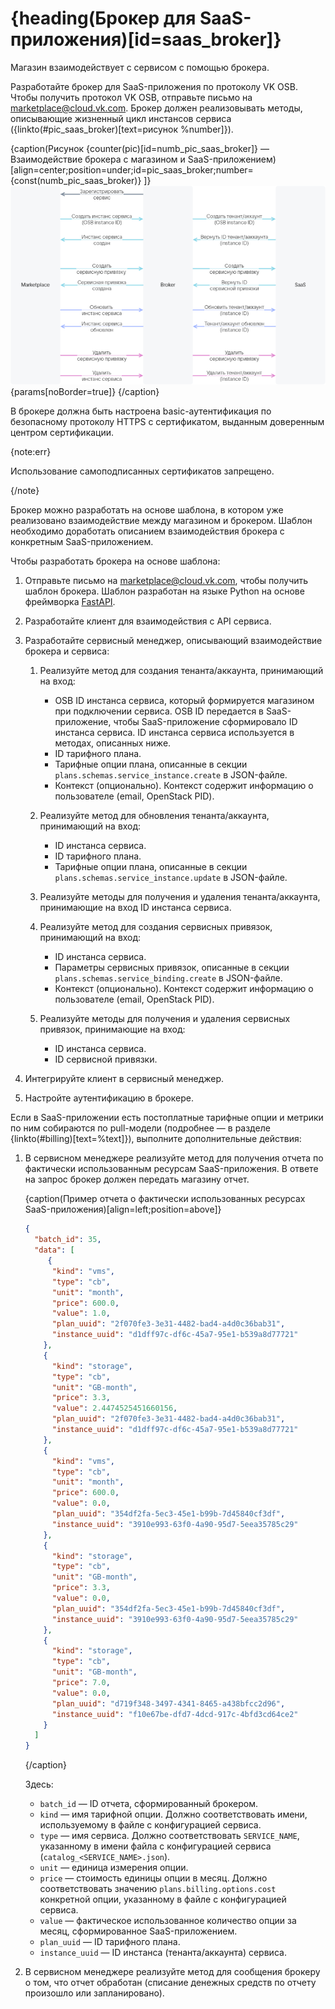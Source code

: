 # {heading(Брокер для SaaS-приложения)[id=saas_broker]}

Магазин взаимодействует с сервисом с помощью брокера.

Разработайте брокер для SaaS-приложения по протоколу VK OSB. Чтобы получить протокол VK OSB, отправьте письмо на [marketplace@cloud.vk.com](mailto:marketplace@cloud.vk.com). Брокер должен реализовывать методы, описывающие жизненный цикл инстансов сервиса ({linkto(#pic_saas_broker)[text=рисунок %number]}).

{caption(Рисунок {counter(pic)[id=numb_pic_saas_broker]} — Взаимодействие брокера с магазином и SaaS-приложением)[align=center;position=under;id=pic_saas_broker;number={const(numb_pic_saas_broker)} ]}
![pic1](../../assets/SaaS_broker.png){params[noBorder=true]}
{/caption}

В брокере должна быть настроена basic-аутентификация по безопасному протоколу HTTPS c сертификатом, выданным доверенным центром сертификации.

{note:err}

Использование самоподписанных сертификатов запрещено.

{/note}

Брокер можно разработать на основе шаблона, в котором уже реализовано взаимодействие между магазином и брокером. Шаблон необходимо доработать описанием взаимодействия брокера с конкретным SaaS-приложением.

Чтобы разработать брокера на основе шаблона:

1. Отправьте письмо на [marketplace@cloud.vk.com](mailto:marketplace@cloud.vk.com), чтобы получить шаблон брокера. Шаблон разработан на языке Python на основе фреймворка [FastAPI](https://fastapi.tiangolo.com/tutorial/first-steps/).
1. Разработайте клиент для взаимодействия с API сервиса.
1. Разработайте сервисный менеджер, описывающий взаимодействие брокера и сервиса:

   1. Реализуйте метод для создания тенанта/аккаунта, принимающий на вход:

      * OSB ID инстанса сервиса, который формируется магазином при подключении сервиса. OSB ID передается в SaaS-приложение, чтобы SaaS-приложение сформировало ID инстанса сервиса. ID инстанса сервиса используется в методах, описанных ниже.
      * ID тарифного плана.
      * Тарифные опции плана, описанные в секции `plans.schemas.service_instance.create` в JSON-файле.
      * Контекст (опционально). Контекст содержит информацию о пользователе (email, OpenStack PID).

   1. Реализуйте метод для обновления тенанта/аккаунта, принимающий на вход:

      * ID инстанса сервиса.
      * ID тарифного плана.
      * Тарифные опции плана, описанные в секции `plans.schemas.service_instance.update` в JSON-файле.

   1. Реализуйте методы для получения и удаления тенанта/аккаунта, принимающие на вход ID инстанса сервиса.
   1. Реализуйте метод для создания сервисных привязок, принимающий на вход:

      * ID инстанса сервиса.
      * Параметры сервисных привязок, описанные в секции `plans.schemas.service_binding.create` в JSON-файле.
      * Контекст (опционально). Контекст содержит информацию о пользователе (email, OpenStack PID).

   1. Реализуйте методы для получения и удаления сервисных привязок, принимающие на вход:

      * ID инстанса сервиса.
      * ID сервисной привязки.

1. Интегрируйте клиент в сервисный менеджер.
1. Настройте аутентификацию в брокере.

Если в SaaS-приложении есть постоплатные тарифные опции и метрики по ним собираются по pull-модели (подробнее — в разделе {linkto(#billing)[text=%text]}), выполните дополнительные действия:

1. В сервисном менеджере реализуйте метод для получения отчета по фактически использованным ресурсам SaaS-приложения. В ответе на запрос брокер должен передать магазину отчет.

   {caption(Пример отчета о фактически использованных ресурсах SaaS-приложения)[align=left;position=above]}
   ```json
   {
     "batch_id": 35,
     "data": [
        {
         "kind": "vms",
         "type": "cb",
         "unit": "month",
         "price": 600.0,
         "value": 1.0,
         "plan_uuid": "2f070fe3-3e31-4482-bad4-a4d0c36bab31",
         "instance_uuid": "d1dff97c-df6c-45a7-95e1-b539a8d77721"
       },
       {
         "kind": "storage",
         "type": "cb",
         "unit": "GB-month",
         "price": 3.3,
         "value": 2.4474525451660156,
         "plan_uuid": "2f070fe3-3e31-4482-bad4-a4d0c36bab31",
         "instance_uuid": "d1dff97c-df6c-45a7-95e1-b539a8d77721"
       },
       {
         "kind": "vms",
         "type": "cb",
         "unit": "month",
         "price": 600.0,
         "value": 0.0,
         "plan_uuid": "354df2fa-5ec3-45e1-b99b-7d45840cf3df",
         "instance_uuid": "3910e993-63f0-4a90-95d7-5eea35785c29"
       },
       {
         "kind": "storage",
         "type": "cb",
         "unit": "GB-month",
         "price": 3.3,
         "value": 0.0,
         "plan_uuid": "354df2fa-5ec3-45e1-b99b-7d45840cf3df",
         "instance_uuid": "3910e993-63f0-4a90-95d7-5eea35785c29"
       },
       {
         "kind": "storage",
         "type": "cb",
         "unit": "GB-month",
         "price": 7.0,
         "value": 0.0,
         "plan_uuid": "d719f348-3497-4341-8465-a438bfcc2d96",
         "instance_uuid": "f10e67be-dfd7-4dcd-917c-4bfd3cd64ce2"
       }
     ]
   }
   ```
   {/caption}

   Здесь:

   * `batch_id` — ID отчета, сформированный брокером.
   * `kind` — имя тарифной опции. Должно соответствовать имени, используемому в файле с конфигурацией сервиса.
   * `type` — имя сервиса. Должно соответствовать `SERVICE_NAME`, указанному в имени файла с конфигурацией сервиса (`catalog_<SERVICE_NAME>.json`).
   * `unit` — единица измерения опции.
   * `price` — стоимость единицы опции в месяц. Должно соответствовать значению `plans.billing.options.cost` конкретной опции, указанному в файле с конфигурацией сервиса.
   * `value` — фактическое использованное количество опции за месяц, сформированное SaaS-приложением.
   * `plan_uuid` — ID тарифного плана.
   * `instance_uuid` — ID инстанса (тенанта/аккаунта) сервиса.

1. В сервисном менеджере реализуйте метод для сообщения брокеру о том, что отчет обработан (списание денежных средств по отчету произошло или запланировано).
